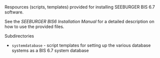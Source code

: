 Respources (scripts, templates) provided for installing SEEBURGER BIS 6.7 software.

See the *SEEBURGER BIS6 Installation Manual* for a detailed description on how to use the provided files.

Subdirectories

* `systemdatabase` - script templates for setting up the various database systems as a BIS 6.7 system database
